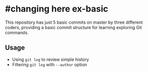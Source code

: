 #changing here ex-basic
========

This repository has just 5 basic commits on master by three different coders, providing a basic commit structure for learning exploring Git commands.

## Usage

* Using `git log` to review simple history
* Filtering `git log` with `--author` option